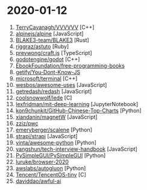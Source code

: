 # 2020-01-12

1. [TerryCavanagh/VVVVVV](https://github.com/TerryCavanagh/VVVVVV "The source code to VVVVVV!") [C++]
2. [alpinejs/alpine](https://github.com/alpinejs/alpine "A rugged, minimal framework for composing JavaScript behavior in your markup.") [JavaScript]
3. [BLAKE3-team/BLAKE3](https://github.com/BLAKE3-team/BLAKE3 "The BLAKE3 cryptographic hash function") [Rust]
4. [riggraz/astuto](https://github.com/riggraz/astuto "A free, open source, self-hosted customer feedback tool 🦊") [Ruby]
5. [prevwong/craft.js](https://github.com/prevwong/craft.js "🚀 A React Framework for building extensible drag and drop page editors") [TypeScript]
6. [godotengine/godot](https://github.com/godotengine/godot "Godot Engine – Multi-platform 2D and 3D game engine") [C++]
7. [EbookFoundation/free-programming-books](https://github.com/EbookFoundation/free-programming-books "📚 Freely available programming books") 
8. [getify/You-Dont-Know-JS](https://github.com/getify/You-Dont-Know-JS "A book series on JavaScript. @YDKJS on twitter.") 
9. [microsoft/terminal](https://github.com/microsoft/terminal "The new Windows Terminal, and the original Windows console host - all in the same place!") [C++]
10. [wesbos/awesome-uses](https://github.com/wesbos/awesome-uses "A list of /uses pages detailing developer setups, gear, software and configs.") [JavaScript]
11. [getredash/redash](https://github.com/getredash/redash "Make Your Company Data Driven. Connect to any data source, easily visualize, dashboard and share your data.") [JavaScript]
12. [coolsnowwolf/lede](https://github.com/coolsnowwolf/lede "Lean's OpenWrt source") [C]
13. [lexfridman/mit-deep-learning](https://github.com/lexfridman/mit-deep-learning "Tutorials, assignments, and competitions for MIT Deep Learning related courses.") [JupyterNotebook]
14. [kon9chunkit/GitHub-Chinese-Top-Charts](https://github.com/kon9chunkit/GitHub-Chinese-Top-Charts "🇨🇳 GitHub中文排行榜，帮助你发现高分优秀中文项目、更高效地吸收国人的优秀经验成果；榜单每周更新一次，敬请关注！") [Python]
15. [xiandanin/magnetW](https://github.com/xiandanin/magnetW "磁力链接聚合搜索") [JavaScript]
16. [zziz/pwc](https://github.com/zziz/pwc "Papers with code. Sorted by stars. Updated weekly.") 
17. [emeryberger/scalene](https://github.com/emeryberger/scalene "a high-performance, high-precision CPU and memory profiler for Python") [Python]
18. [strapi/strapi](https://github.com/strapi/strapi "🚀 Open source Node.js Headless CMS to easily build customisable APIs") [JavaScript]
19. [vinta/awesome-python](https://github.com/vinta/awesome-python "A curated list of awesome Python frameworks, libraries, software and resources") [Python]
20. [yangshun/tech-interview-handbook](https://github.com/yangshun/tech-interview-handbook "💯 Materials to help you rock your next coding interview") [JavaScript]
21. [PySimpleGUI/PySimpleGUI](https://github.com/PySimpleGUI/PySimpleGUI "Launched in 2018 Actively developed and supported. Supports tkinter, Qt, WxPython, Remi (in browser). Create custom layout GUI's simply. Python 2.7 & 3 Support. 200+ Demo programs & Cookbook for rapid start. Extensive documentation. Examples using Machine Learning(GUI, OpenCV Integration, Chatterbot), Floating Desktop Widgets, Matplotlib + Pyplo…") [Python]
22. [luruke/browser-2020](https://github.com/luruke/browser-2020 "Things you can do with a browser in 2020 ☕️") 
23. [awslabs/autogluon](https://github.com/awslabs/autogluon "AutoGluon: AutoML Toolkit for Deep Learning") [Python]
24. [Tencent/TencentOS-tiny](https://github.com/Tencent/TencentOS-tiny "腾讯物联网终端操作系统") [C]
25. [daviddao/awful-ai](https://github.com/daviddao/awful-ai "😈Awful AI is a curated list to track current scary usages of AI - hoping to raise awareness") 
